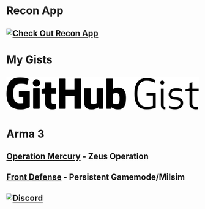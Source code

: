 # Recon App
## [![Check Out Recon App](https://recon.us.com/img/favicon.ico)](https://recon.us.com)

# My Gists
## [![ My Gists](https://raw.githubusercontent.com/b4b4r07/i/master/gist/logo.png)](https://gist.github.com/hostinfodev)

# Arma 3 
## [Operation Mercury](https://github.com/hostinfodev/operation_mercury.zargabad) - Zeus Operation

## [Front Defense](https://github.com/hostinfodev/front_defence.WL_Rosche) - Persistent Gamemode/Milsim

## [![Discord](https://logos-world.net/wp-content/uploads/2020/12/Discord-Logo.png)](https://discord.gg/QftAGcvbDT)
